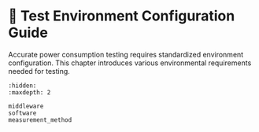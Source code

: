# 🧪 Test Environment Configuration Guide

Accurate power consumption testing requires standardized environment configuration. This chapter introduces various environmental requirements needed for testing.

```{toctree}
:hidden:
:maxdepth: 2

middleware
software
measurement_method
```